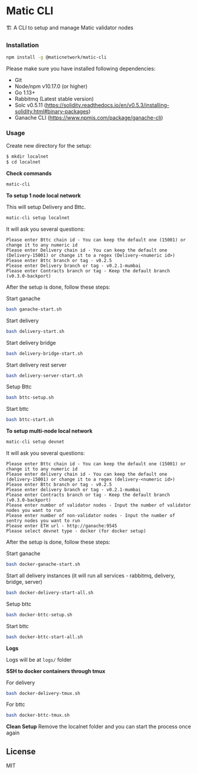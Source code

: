 # Matic CLI

🏗 A CLI to setup and manage Matic validator nodes 

### Installation

```bash
npm install -g @maticnetwork/matic-cli
```

Please make sure you have installed following dependencies:

* Git
* Node/npm v10.17.0 (or higher)
* Go 1.13+
* Rabbitmq (Latest stable version)
* Solc v0.5.11 (https://solidity.readthedocs.io/en/v0.5.3/installing-solidity.html#binary-packages)
* Ganache CLI (https://www.npmjs.com/package/ganache-cli)

### Usage

Create new directory for the setup:

```bash
$ mkdir localnet
$ cd localnet
```

**Check commands**

```bash
matic-cli
```

**To setup 1 node local network**

This will setup Delivery and Bttc.

```bash
matic-cli setup localnet
```

It will ask you several questions:

```
Please enter Bttc chain id - You can keep the default one (15001) or change it to any numeric id
Please enter Delivery chain id - You can keep the default one (Delivery-15001) or change it to a regex (Delivery-<numeric id>)
Please enter Bttc branch or tag - v0.2.5
Please enter Delivery branch or tag - v0.2.1-mumbai
Please enter Contracts branch or tag - Keep the default branch (v0.3.0-backport)
```

After the setup is done, follow these steps:

Start ganache
```bash
bash ganache-start.sh
```

Start delivery
```bash
bash delivery-start.sh
```

Start delivery bridge
```bash
bash delivery-bridge-start.sh
```

Start delivery rest server
```bash
bash delivery-server-start.sh
```

Setup Bttc
```bash
bash bttc-setup.sh
```

Start bttc
```bash
bash bttc-start.sh
```

**To setup multi-node local network**

```bash
matic-cli setup devnet
```

It will ask you several questions:

```
Please enter Bttc chain id - You can keep the default one (15001) or change it to any numeric id
Please enter delivery chain id - You can keep the default one (delivery-15001) or change it to a regex (delivery-<numeric id>)
Please enter Bttc branch or tag - v0.2.5
Please enter delivery branch or tag - v0.2.1-mumbai
Please enter Contracts branch or tag - Keep the default branch (v0.3.0-backport)
Please enter number of validator nodes - Input the number of validator nodes you want to run
Please enter number of non-validator nodes - Input the number of sentry nodes you want to run
Please enter ETH url - http://ganache:9545
Please select devnet type - docker (for docker setup)
```

After the setup is done, follow these steps:

Start ganache
```bash
bash docker-ganache-start.sh
```

Start all delivery instances (it will run all services - rabbitmq, delivery, bridge, server)
```bash
bash docker-delivery-start-all.sh
```

Setup bttc
```bash
bash docker-bttc-setup.sh
```

Start bttc
```bash
bash docker-bttc-start-all.sh
```

**Logs**

Logs will be at `logs/` folder

**SSH to docker containers through tmux**

For delivery

```bash
bash docker-delivery-tmux.sh
```

For  bttc

```bash
bash docker-bttc-tmux.sh
```

**Clean Setup**
Remove the localnet folder and you can start the process once again

## License

MIT
